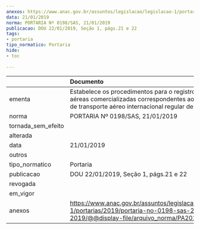 ```yaml
---
anexos: https://www.anac.gov.br/assuntos/legislacao/legislacao-1/portarias/2019/portaria-no-0198-sas-21-01-2019/@@display-file/arquivo_norma/PA2019-0198.pdf
data: 21/01/2019
norma: PORTARIA Nº 0198/SAS, 21/01/2019
publicacao: DOU 22/01/2019, Seção 1, págs.21 e 22
tags:
- portaria
tipo_normatico: Portaria
hide: 
- toc 
 
---
```


|                    | Documento                                                                                                                                                             |
|:-------------------|:----------------------------------------------------------------------------------------------------------------------------------------------------------------------|
| ementa             | Estabelece os procedimentos para o registro das tarifas aéreas comercializadas correspondentes aos serviços de transporte aéreo internacional regular de passageiros. |
| norma              | PORTARIA Nº 0198/SAS, 21/01/2019                                                                                                                                      |
| tornada_sem_efeito |                                                                                                                                                                       |
| alterada           |                                                                                                                                                                       |
| data               | 21/01/2019                                                                                                                                                            |
| outros             |                                                                                                                                                                       |
| tipo_normatico     | Portaria                                                                                                                                                              |
| publicacao         | DOU 22/01/2019, Seção 1, págs.21 e 22                                                                                                                                 |
| revogada           |                                                                                                                                                                       |
| em_vigor           |                                                                                                                                                                       |
| anexos             | https://www.anac.gov.br/assuntos/legislacao/legislacao-1/portarias/2019/portaria-no-0198-sas-21-01-2019/@@display-file/arquivo_norma/PA2019-0198.pdf                  |